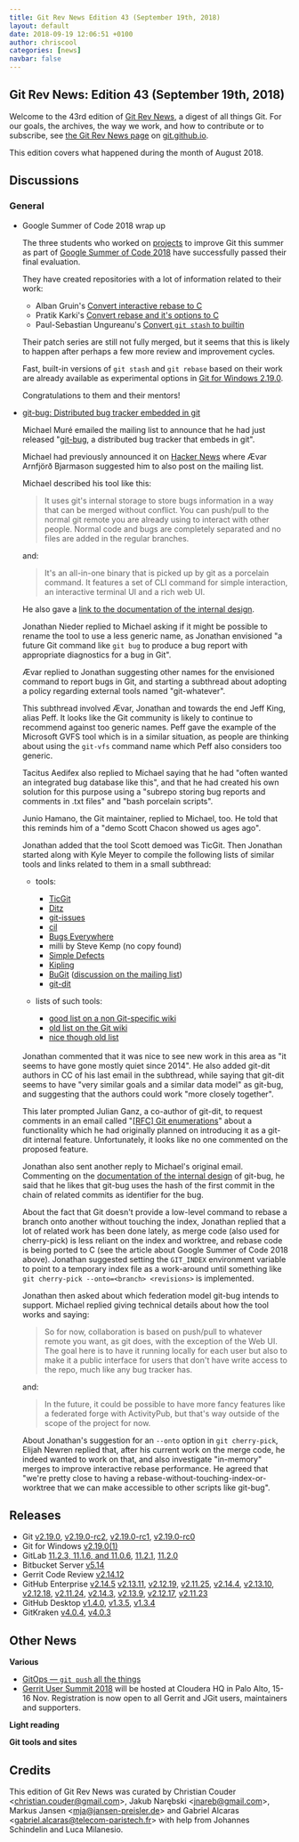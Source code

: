 ```yaml
---
title: Git Rev News Edition 43 (September 19th, 2018)
layout: default
date: 2018-09-19 12:06:51 +0100
author: chriscool
categories: [news]
navbar: false
---
```


## Git Rev News: Edition 43 (September 19th, 2018)

Welcome to the 43rd edition of [Git Rev News](https://git.github.io/rev_news/rev_news/),
a digest of all things Git. For our goals, the archives, the way we work, and how to contribute or to
subscribe, see [the Git Rev News page](https://git.github.io/rev_news/rev_news/) on [git.github.io](http://git.github.io).

This edition covers what happened during the month of August 2018.

## Discussions

### General

* Google Summer of Code 2018 wrap up

  The three students who worked on [projects](https://summerofcode.withgoogle.com/organizations/5376866043559936/#projects)
  to improve Git this summer as part of
  [Google Summer of Code 2018](https://summerofcode.withgoogle.com)
  have successfully passed their final evaluation.

  They have created repositories with a lot of information related to their work:

    - Alban Gruin's [Convert interactive rebase to C](https://github.com/agrn/gsoc2018)
    - Pratik Karki's [Convert rebase and it's options to C](https://github.com/prertik/GSoC2018)
    - Paul-Sebastian Ungureanu's [Convert `git stash` to builtin](https://github.com/ungps/gsoc2018)

  Their patch series are still not fully merged, but it seems that this
  is likely to happen after perhaps a few more review and improvement
  cycles.

  Fast, built-in versions of `git stash` and `git rebase` based on their
  work are already available as experimental options in
  [Git for Windows 2.19.0](https://public-inbox.org/git/20180913022344.1348-1-johannes.schindelin@gmx.de/).

  Congratulations to them and their mentors!

* [git-bug: Distributed bug tracker embedded in git](https://public-inbox.org/git/CACSZ0Pwzs2e7E5RUEPDcEUsa=inzCyBAptU7YaCUw+5=MutSsA@mail.gmail.com/)

  Michael Muré emailed the mailing list to announce that he had just
  released "[git-bug](https://github.com/MichaelMure/git-bug), a
  distributed bug tracker that embeds in git".

  Michael had previously announced it on
  [Hacker News](https://news.ycombinator.com/item?id=17782121)
  where Ævar Arnfjörð Bjarmason suggested him to also post on the
  mailing list.

  Michael described his tool like this:

  > It uses git's internal storage to store bugs information in a way
  > that can be merged without conflict. You can push/pull to the normal
  > git remote you are already using to interact with other people. Normal
  > code and bugs are completely separated and no files are added in the
  > regular branches.

  and:

  > It's an all-in-one binary that is picked up by git as a porcelain
  > command. It features a set of CLI command for simple interaction, an
  > interactive terminal UI and a rich web UI.

  He also gave a [link to the documentation of the internal design](https://github.com/MichaelMure/git-bug/blob/master/doc/model.md).

  Jonathan Nieder replied to Michael asking if it might be possible to
  rename the tool to use a less generic name, as Jonathan envisioned "a
  future Git command like `git bug` to produce a bug report with
  appropriate diagnostics for a bug in Git".

  Ævar replied to Jonathan suggesting other names for the envisioned
  command to report bugs in Git, and starting a subthread about
  adopting a policy regarding external tools named "git-whatever".

  This subthread involved Ævar, Jonathan and towards the end Jeff
  King, alias Peff. It looks like the Git community is likely to
  continue to recommend against too generic names. Peff gave the
  example of the Microsoft GVFS tool which is in a similar situation,
  as people are thinking about using the `git-vfs` command name which
  Peff also considers too generic.

  Tacitus Aedifex also replied to Michael saying that he had "often
  wanted an integrated bug database like this", and that he had
  created his own solution for this purpose using a "subrepo storing
  bug reports and comments in .txt files" and "bash porcelain scripts".

  Junio Hamano, the Git maintainer, replied to Michael, too. He told
  that this reminds him of a "demo Scott Chacon showed us ages ago".

  Jonathan added that the tool Scott demoed was TicGit. Then Jonathan
  started along with Kyle Meyer to compile the following lists of
  similar tools and links related to them in a small subthread:
    - tools:
      - [TicGit](https://github.com/jeffWelling/ticgit)
      - [Ditz](https://github.com/jashmenn/ditz)
      - [git-issues](https://github.com/duplys/git-issues)
      - [cil](https://github.com/chilts/cil)
      - [Bugs Everywhere](http://bugseverywhere.org/)
      - milli by Steve Kemp (no copy found)
      - [Simple Defects](https://syncwith.us/sd/)
      - [Kipling](https://gitorious.org/kipling/mainline)
      - [BuGit](https://gitlab.com/monnier/bugit) ([discussion on the mailing list](https://public-inbox.org/git/jwva8psr6vr.fsf-monnier+gmane.comp.version-control.git@gnu.org/))
      - [git-dit](https://github.com/neithernut/git-dit)

    - lists of such tools:
      - [good list on a non Git-specific wiki](https://dist-bugs.branchable.com/software/)
      - [old list on the Git wiki](https://git.wiki.kernel.org/index.php/InterfacesFrontendsAndTools#Bug.2Fissue_trackers.2C_etc)
      - [nice though old list](http://www.cs.unb.ca/~bremner/blog/posts/git-issue-trackers/)

  <br>
  Jonathan commented that it was nice to see new work in this area as
  "it seems to have gone mostly quiet since 2014". He also added
  git-dit authors in CC of his last email in the subthread, while
  saying that git-dit seems to have "very similar goals and a similar
  data model" as git-bug, and suggesting that the authors could work
  "more closely together".

  This later prompted Julian Ganz, a co-author of git-dit, to request
  comments in an email called
  "[\[RFC\] Git enumerations](https://public-inbox.org/git/20180820195929.58444ae0@neithernut.Speedport_W_921V_1_39_000/)"
  about a functionality which he had originally planned on introducing
  it as a git-dit internal feature. Unfortunately, it looks like no one
  commented on the proposed feature.

  Jonathan also sent another reply to Michael's original
  email. Commenting on the [documentation of the internal design](https://github.com/MichaelMure/git-bug/blob/master/doc/model.md)
  of git-bug, he said that he likes that git-bug uses the hash of the
  first commit in the chain of related commits as identifier for
  the bug.

  About the fact that Git doesn't provide a low-level command to
  rebase a branch onto another without touching the index, Jonathan
  replied that a lot of related work has been done lately, as merge
  code (also used for cherry-pick) is less reliant on the index and
  worktree, and rebase code is being ported to C (see the article
  about Google Summer of Code 2018 above). Jonathan suggested setting
  the `GIT_INDEX` environment variable to point to a temporary index
  file as a work-around until something like
  `git cherry-pick --onto=<branch> <revisions>` is implemented.

  Jonathan then asked about which federation model git-bug intends to
  support. Michael replied giving technical details about how the tool
  works and saying:

  > So for now, collaboration is based on push/pull to whatever remote you
  > want, as git does, with the exception of the Web UI. The goal here is
  > to have it running locally for each user but also to make it a public
  > interface for users that don't have write access to the repo, much
  > like any bug tracker has.

  and:

  > In the future, it could be possible to have more fancy features like a
  > federated forge with ActivityPub, but that's way outside of the scope
  > of the project for now.

  About Jonathan's suggestion for an `--onto` option in `git
  cherry-pick`, Elijah Newren replied that, after his current work on
  the merge code, he indeed wanted to work on that, and also
  investigate "in-memory" merges to improve interactive rebase
  performance. He agreed that "we're pretty close to having a
  rebase-without-touching-index-or-worktree that we can make
  accessible to other scripts like git-bug".

<!---
### Reviews
-->

<!---
### Support
-->

<!---
## Developer Spotlight:
-->

## Releases

+ Git [v2.19.0](https://public-inbox.org/git/xmqqin3dru2u.fsf@gitster-ct.c.googlers.com/),
[v2.19.0-rc2](https://public-inbox.org/git/xmqqsh2o6ge6.fsf@gitster-ct.c.googlers.com/),
[v2.19.0-rc1](https://public-inbox.org/git/xmqqftyyfecy.fsf@gitster-ct.c.googlers.com/),
[v2.19.0-rc0](https://public-inbox.org/git/xmqqwoskadpe.fsf@gitster-ct.c.googlers.com/)
+ Git for Windows [v2.19.0(1)](https://github.com/git-for-windows/git/releases/tag/v2.19.0.windows.1)
+ GitLab [11.2.3, 11.1.6, and 11.0.6](https://about.gitlab.com/2018/08/28/security-release-gitlab-11-dot-2-dot-2-released/),
[11.2.1](https://about.gitlab.com/2018/08/23/gitlab-11-2-1-released/),
[11.2.0](https://about.gitlab.com/2018/08/22/gitlab-11-2-released/)
+ Bitbucket Server [v5.14](https://confluence.atlassian.com/bitbucketserver/bitbucket-server-release-notes-872139866.html)
+ Gerrit Code Review [v2.14.12](https://groups.google.com/forum/#!msg/repo-discuss/iTc-8qSHNOM/WchxHqg7BQAJ;context-place=forum/repo-discuss)
+ GitHub Enterprise [v2.14.5](https://enterprise.github.com/releases/2.14.5)
[v2.13.11](https://enterprise.github.com/releases/2.13.11),
[v2.12.19](https://enterprise.github.com/releases/2.12.19),
[v2.11.25](https://enterprise.github.com/releases/2.11.25),
[v2.14.4](https://enterprise.github.com/releases/2.14.4),
[v2.13.10](https://enterprise.github.com/releases/2.13.10),
[v2.12.18](https://enterprise.github.com/releases/2.12.18),
[v2.11.24](https://enterprise.github.com/releases/2.11.24),
[v2.14.3](https://enterprise.github.com/releases/2.14.3),
[v2.13.9](https://enterprise.github.com/releases/2.13.9),
[v2.12.17](https://enterprise.github.com/releases/2.12.17),
[v2.11.23](https://enterprise.github.com/releases/2.11.23)
+ GitHub Desktop [v1.4.0](https://desktop.github.com/release-notes/),
[v1.3.5](https://desktop.github.com/release-notes/),
[v1.3.4](https://desktop.github.com/release-notes/)
+ GitKraken [v4.0.4](https://support.gitkraken.com/release-notes/current),
[v4.0.3](https://support.gitkraken.com/release-notes/current)

## Other News

__Various__


* [GitOps — `git push` all the things](https://dzone.com/articles/gitops-git-push-all-the-things)
* [Gerrit User Summit 2018](https://gerrit.googlesource.com/summit/2018/+/master/index.md) will be hosted at Cloudera HQ in Palo Alto,
  15-16 Nov. Registration is now open to all Gerrit and JGit users, maintainers and supporters.

__Light reading__


__Git tools and sites__


## Credits

This edition of Git Rev News was curated by
Christian Couder &lt;<christian.couder@gmail.com>&gt;,
Jakub Narębski &lt;<jnareb@gmail.com>&gt;,
Markus Jansen &lt;<mja@jansen-preisler.de>&gt; and
Gabriel Alcaras &lt;<gabriel.alcaras@telecom-paristech.fr>&gt;
with help from Johannes Schindelin and Luca Milanesio.
